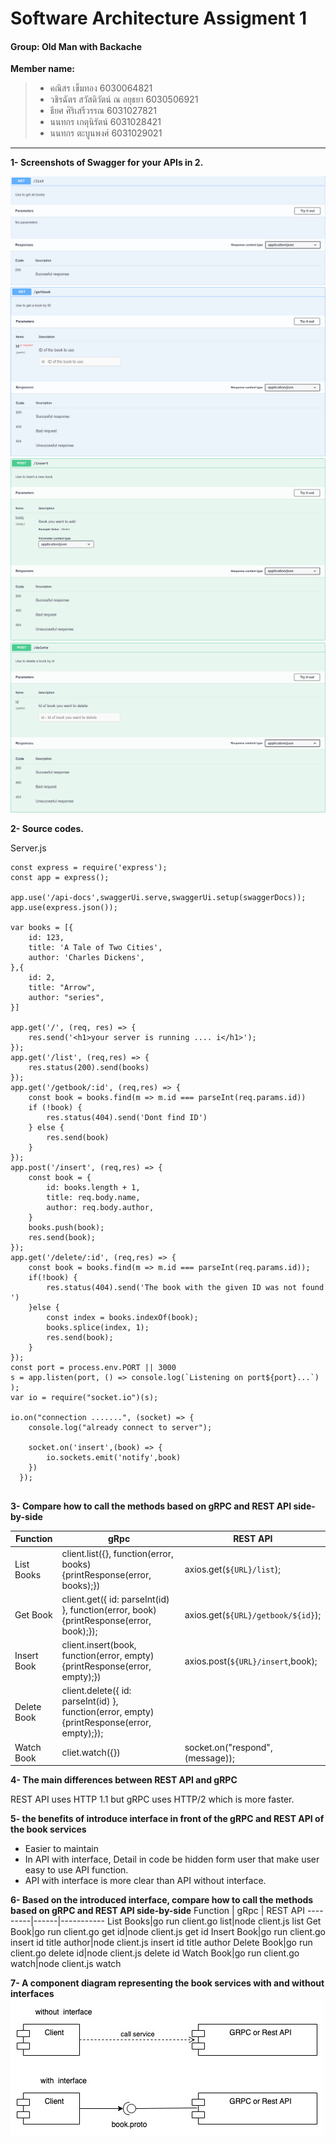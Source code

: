 # Software Architecture Assigment 1
#### Group: Old Man with Backache

**Member name:**
> - คณิสร			เข็มทอง				    6030064821
> - วชิรฉัตร		 สวัสดิวัตน์ ณ อยุธยา		 6030506921 
> - ธียศ			ศิริเสรีวรรณ			  6031027821 
> - นนทกร		   เกตุนิรัตน์				  6031028421 
> - นนทกร		   ตะบูนพงศ์				6031029021 
--------
**1- Screenshots of Swagger for your APIs in 2.**

<img src='/Resources/Swagger_List.PNG'>
<img src='/Resources/Swagger_Get.PNG'>
<img src='/Resources/Swagger_Insert.PNG'>
<img src='/Resources/Swagger_Delete.PNG'>

**2- Source codes.**

Server.js

```
const express = require('express');
const app = express();

app.use('/api-docs',swaggerUi.serve,swaggerUi.setup(swaggerDocs));
app.use(express.json());

var books = [{
    id: 123,
    title: 'A Tale of Two Cities',
    author: 'Charles Dickens',
},{
    id: 2,
    title: "Arrow",
    author: "series",
}]

app.get('/', (req, res) => {
    res.send('<h1>your server is running .... i</h1>');
});
app.get('/list', (req,res) => {
    res.status(200).send(books)
});
app.get('/getbook/:id', (req,res) => {
    const book = books.find(m => m.id === parseInt(req.params.id))
    if (!book) {
        res.status(404).send('Dont find ID')
    } else {
        res.send(book)
    }
});
app.post('/insert', (req,res) => {
    const book = {
        id: books.length + 1,
        title: req.body.name,
        author: req.body.author,
    }
    books.push(book);
    res.send(book);
});
app.get('/delete/:id', (req,res) => {
    const book = books.find(m => m.id === parseInt(req.params.id));
    if(!book) {
        res.status(404).send('The book with the given ID was not found ')
    }else {
        const index = books.indexOf(book);
        books.splice(index, 1);
        res.send(book);
    }
});
const port = process.env.PORT || 3000
s = app.listen(port, () => console.log(`Listening on port${port}...`) );
var io = require("socket.io")(s);

io.on("connection .......", (socket) => {
    console.log("already connect to server");

    socket.on('insert',(book) => {
        io.sockets.emit('notify',book)
    })
  });
  
```

**3- Compare how to call the methods based on gRPC and REST API side-by-side**

Function | gRpc | REST API
---------|------|-----------
List Books|client.list({}, function(error, books) {printResponse(error, books);})|axios.get(`${URL}/list`);
Get Book|  client.get({ id: parseInt(id) }, function(error, book) {printResponse(error, book);});|axios.get(`${URL}/getbook/${id}`);
Insert Book| client.insert(book, function(error, empty) {printResponse(error, empty);})|axios.post(`${URL}/insert`,book);
Delete Book| client.delete({ id: parseInt(id) }, function(error, empty) {printResponse(error, empty);});|
Watch Book| cliet.watch({})|socket.on("respond", (message));

**4- The main differences between REST API and gRPC**

REST API uses HTTP 1.1 but gRPC uses HTTP/2 which is more faster.



**5- the benefits of introduce interface in front of the gRPC and REST API of the book services**
- Easier to maintain
- In API with interface, Detail in code be hidden form user that make user easy to use API function.
- API with interface is more clear than API without interface.


**6- Based on the introduced interface, compare how to call the methods based on gRPC and REST API side-by-side**
Function | gRpc | REST API
---------|------|-----------
List Books|go run client.go list|node client.js list
Get Book|go run client.go get id|node client.js get id
Insert Book|go run client.go insert id title author|node client.js insert id title author
Delete Book|go run client.go delete id|node client.js delete id
Watch Book|go run client.go watch|node client.js watch

**7- A component diagram representing the book services with and without interfaces**
<img src='/Resources/ComponentDiagram.jpeg'>
